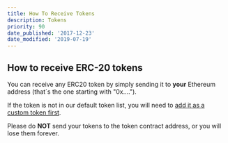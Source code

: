 ```yaml
---
title: How To Receive Tokens
description: Tokens
priority: 90
date_published: '2017-12-23'
date_modified: '2019-07-19'
---
```


## How to receive ERC-20 tokens

You can receive any ERC20 token by simply sending it to **your** Ethereum address (that´s the one starting with "0x....").

If the token is not in our default token list, you will need to [add it as a custom token first](/troubleshooting/tokens/adding-new-token-and-sending-custom-tokens).

Please do **NOT** send your tokens to the token contract address, or you will lose them forever.
